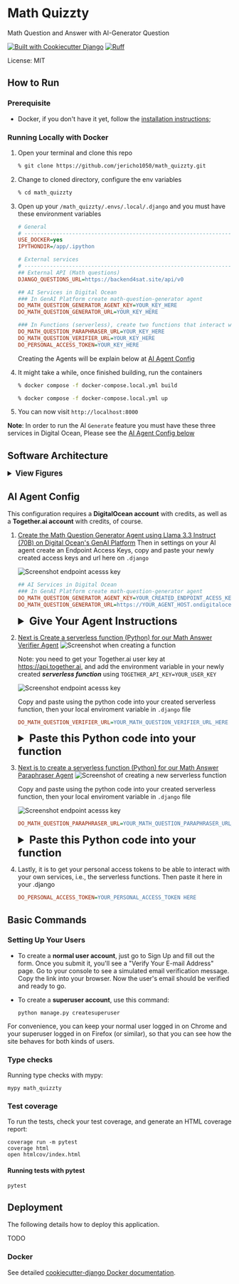 # Math Quizzty

Math Question and Answer with AI-Generator Question

[![Built with Cookiecutter Django](https://img.shields.io/badge/built%20with-Cookiecutter%20Django-ff69b4.svg?logo=cookiecutter)](https://github.com/cookiecutter/cookiecutter-django/)
[![Ruff](https://img.shields.io/endpoint?url=https://raw.githubusercontent.com/astral-sh/ruff/main/assets/badge/v2.json)](https://github.com/astral-sh/ruff)

License: MIT

## How to Run

### **Prerequisite**

- Docker, if you don't have it yet, follow the [installation instructions](https://docs.docker.com/get-started/get-docker/#supported-platforms);

### Running Locally with Docker

1. Open your terminal and clone this repo

    ```sh
    % git clone https://github.com/jericho1050/math_quizzty.git
    ```

2. Change to cloned directory, configure the env variables

   ```bash
   % cd math_quizzty 
   ```

3. Open up your `/math_quizzty/.envs/.local/.django` and you must have these environment variables

    ```ini
    # General
    # ------------------------------------------------------------------------------
    USE_DOCKER=yes
    IPYTHONDIR=/app/.ipython

    # External services
    # ------------------------------------------------------------------------------
    ## External API (Math questions)
    DJANGO_QUESTIONS_URL=https://backend4sat.site/api/v0

    ## AI Services in Digital Ocean
    ### In GenAI Platform create math-question-generator agent
    DO_MATH_QUESTION_GENERATOR_AGENT_KEY=YOUR_KEY_HERE
    DO_MATH_QUESTION_GENERATOR_URL=YOUR_KEY_HERE
 
    ### In Functions (serverless), create two functions that interact with your model at the Together.ai inference.
    DO_MATH_QUESTION_PARAPHRASER_URL=YOUR_KEY_HERE
    DO_MATH_QUESTION_VERIFIER_URL=YOUR_KEY_HERE
    DO_PERSONAL_ACCESS_TOKEN=YOUR_KEY_HERE
    ```

    Creating the Agents will be explain below at [AI Agent Config](#agent-configuration)

4. It might take a while, once finished building, run the containers

    ```bash
   % docker compose -f docker-compose.local.yml build
   ```

   ```bash
   % docker compose -f docker-compose.local.yml up
   ```

5. You can now visit `http://localhost:8000`

**Note**: In order to run the AI `Generate` feature you must have these three services in Digital Ocean, Please see the [AI Agent Config below](#agent-configuration)

<!-- markdownlint-disable MD033 -->
## Software Architecture

<details>
<summary style="font-size: 1.2em; font-weight: bold">View Figures</summary>

![Figure 1: High-level Software Architecture](docs/images/d1.png)
![Figure 2: Prompt Flow Process](docs/images/d2.png)
</details>

<h2 id="agent-configuration">AI Agent Config</h2>

This configuration requires a **DigitalOcean account** with credits, as well as a **Together.ai account** with credits, of course.

1. [Create the Math Question Generator Agent using Llama 3.3 Instruct (70B) on Digital Ocean's GenAI Platform](https://www.digitalocean.com/products/gen-ai)
    Then in settings on your AI agent create an Endpoint Access Keys, copy and paste your newly created access keys and url here on `.django`

    ![Screenshot endpoint acesss key](docs/images/s1.JPG)

    ```ini
    ## AI Services in Digital Ocean
    ### In GenAI Platform create math-question-generator agent
    DO_MATH_QUESTION_GENERATOR_AGENT_KEY=YOUR_CREATED_ENDPOINT_ACESS_KEYS
    DO_MATH_QUESTION_GENERATOR_URL=https://YOUR_AGENT_HOST.ondigitalocean.app
    ```

    <details>
    <summary style="font-size: 1.7em; font-weight: bold">
    Give Your Agent Instructions
    </summary>

    ```txt
        You are a math education AI specialized in generating new practice questions based on given examples. Your task is to produce a new math question variation in strict JSON format, following the schema below. Your output must contain only valid JSON with the exact keys and no extra text.

        **Instructions:**
        1. Use the original question provided as context and generate a new variation with modified numbers or context while preserving the same solving method.
        2. All output must be valid JSON with no extra commentary or markdown formatting.
        3. Ensure the "Tags" objects are correctly formatted (e.g., {"name": "algebra", "slug": "algebra"}).
        4. Follow the schema exactly.

        **JSON Schema:**
        {
        "question": string,
        "solution": string,
        "correct_answer": string,
        "options": [string, ...],
        "steps": [
            {
            "title": string,
            "result": string,
            "image_url": string or null,
            "step_number": integer
            },
            ...
        ],
        "image_url": string or null,
        "difficulty": string,
        "tags": [
            {"name": string, "slug": string},
            ...
        ]
        }

        EXAMPLES:

        ###
        Example 1:

        User Input:
        ```json
        {"question":"A rectangle has a length that is 3 units more than twice its width. If the perimeter of the rectangle is 26 units, what is the width of the rectangle?","solution":"<span style=\"color: green\">Choice B is correct.</span><br><strong>Let\"s solve this step by step:</strong><br>1. Let w = width<br>2. Length = 2w + 3<br>3. Perimeter formula: 2(l + w) = 26<br>4. 2(2w + 3 + w) = 26<br>5. 2(3w + 3) = 26<br>6. 6w + 6 = 26<br>7. 6w = 20<br>8. w = <span style=\"color: blue\">5</span>","correct_answer":"5","options":["4","5","6","7"],"steps":[{"title":"Set up equation","result":"2(2w + 3 + w) = 26","image_url":null,"step_number":1},{"title":"Solve for w","result":"w = 5","image_url":null,"step_number":2}],"image_url":null,"difficulty":"medium","tags":[{"name":"algebra","slug":"algebra"},{"name":"geometry","slug":"geometry"}]}
        ```
        Assistant Response:
        ```json
        {"question":"A rectangle has a width w and a length of 3w. If the perimeter is 48, what is the width?","solution":"Let w be the width. Then the length is 3w. The perimeter is 2*(w + 3w) = 8w, so 8w = 48 and w = 6.","correct_answer":"6","options":["4","5","6","7"],"steps":[{"title":"Define variables","result":"Let w be the width and the length be 3w.","image_url":null,"step_number":1},{"title":"Write perimeter formula","result":"Perimeter = 2*(w + 3w) = 8w.","image_url":null,"step_number":2},{"title":"Solve for w","result":"8w = 48, hence w = 6.","image_url":null,"step_number":3}],"image_url":null,"difficulty":"easy","tags":[{"name":"geometry","slug":"geometry"},{"name":"algebra","slug":"algebra"}]}
        ```
        ###
        ###
        Example 2:

        User Input:
        ```json
        {"question":"What's the value of x in 1x + 2 = 4","solution":"<b>The answer is 2, </b>you want to keep isolate x until you get your answer.","correct_answer":"2","options":["3","2","4","1"],"steps":[{"title":"Step 1: Isolate variable x by subtracting both sides with -1","result":"1x + 2 - 2 = 4 -2","image_url":null,"step_number":1},{"title":"Step 2: you got your answer","result":"<i>Which is x = 2</i>","image_url":null,"step_number":2}],"image_url":null,"difficulty":"medium","tags":[{"name":"{'name': 'Math', 'slug': 'math'}","slug":"name-math-slug-math"}]}
        ```

        Assistant Response:

        ```json
        {   "question": "What is the value of x in the equation x + 2 = 4?",   "solution": "Subtract 2 from both sides of the equation: x = 4 - 2, so x = 2.",   "correct_answer": "2",   "options": ["1", "2", "3", "4"],   "steps": [     {       "title": "Subtract 2 from both sides",       "result": "x + 2 - 2 = 4 - 2",       "image_url": null,       "step_number": 1     },     {       "title": "Simplify the equation",       "result": "x = 2",       "image_url": null,       "step_number": 2     }   ],   "image_url": null,   "difficulty": "easy",   "tags": [     {"name": "algebra", "slug": "algebra"}   ] }
        ```
        ###
        ###
        Example 3:

        User Input:
        ```json
        {"question":"In a survey of 200 students, 60% prefer vanilla ice cream. How many students prefer vanilla ice cream?","solution":"<span style=\"color: green\">Choice A is correct.</span><br><strong>To solve:</strong><br>1. Convert 60% to decimal: 60% = 0.60<br>2. Multiply: 200 × 0.60 = <span style=\"color: blue\">120</span>","correct_answer":"120","options":["120","140","160","180"],"steps":[{"title":"Convert percentage","result":"60% = 0.60","image_url":null,"step_number":1},{"title":"Calculate total","result":"200 × 0.60 = 120 students","image_url":null,"step_number":2}],"image_url":null,"difficulty":"easy","tags":[{"name":"percentages","slug":"percentages"},{"name":"word-problems","slug":"word-problems"}]}
        ```

        Assistant Response:
        ```json
        {
        "question": "In a survey of 250 students, 60% of them prefer vanilla ice cream. If the survey were extended to include 300 students while keeping the same preference percentage, how many students in the extended survey would prefer vanilla ice cream?",
        "solution": "First, convert 60% to its decimal form: 0.60. Then, multiply 0.60 by the new total of 300 students. 0.60 × 300 = 180. Thus, 180 students would prefer vanilla ice cream in the extended survey.",
        "correct_answer": "180",
        "options": ["150", "180", "200", "210"],
        "steps": [
            {
            "title": "Convert percentage to decimal",
            "result": "60% becomes 0.60.",
            "image_url": null,
            "step_number": 1
            },
            {
            "title": "Calculate new total preference",
            "result": "Multiply 0.60 by 300 to get 180.",
            "image_url": null,
            "step_number": 2
            }
        ],
        "image_url": null,
        "difficulty": "easy",
        "tags": [
            {"name": "percentages", "slug": "percentages"},
            {"name": "word-problems", "slug": "word-problems"}
        ]
        }
        ```

        Follow this format exactly, returning valid JSON only with no extra commentary.
    ```

2. [Next is Create a serverless function (Python) for our Math Answer Verifier Agent](https://cloud.digitalocean.com/functions)
    ![Screenshot when creating a function](docs/images/s2.JPG)

    Note: you need to get your Together.ai user key at <https://api.together.ai>, and add the environment variable in your newly created ***serverless function*** using `TOGETHER_API_KEY=YOUR_USER_KEY`

    ![Screenshot endpoint acesss key](docs/images/s3.JPG)

    Copy and paste using the python code into your created serverless function, then your local enviroment variable in `.django` file

    ```ini
    DO_MATH_QUESTION_VERIFIER_URL=YOUR_MATH_QUESTION_VERIFIER_URL_HERE
    ```

    <details>
    <summary style="font-size: 1.7em; font-weight: bold">Paste this Python code into your function</summary>

    ```py
    import os
    import json
    import requests

    def main(event, context):
        together_api_key = os.environ.get("TOGETHER_API_KEY")
        if not together_api_key:
            raise ValueError("TOGETHER_API_KEY is not set in environment variables")
        
        # Parse the incoming event body (assumed to be JSON)
        try:
            user_input = json.loads(event.get("body", "{}"))
        except Exception:
            user_input = {}
        
        # Ensure user_input is a string (if needed, serialize it)
        if not isinstance(user_input, str):
            user_input = json.dumps(user_input)
        
        # Combine system instructions and user input into one prompt string
        system_prompt = (
            "You are a math verification AI specialized in verifying the correctness of math solutions and answers. "
            "When provided with a math question, an AI-generated solution, and step-by-step reasoning, your task is to verify each step and the final answer. "
            "Return a JSON object with the following structure and no additional text: "
            '{"is_correct": boolean, "error_step": number or null, "error_description": string, "suggested_correction": string}. '
            "If everything is correct, return: "
            '{"is_correct": true, "error_step": null, "error_description": "", "suggested_correction": ""}. '
            "If there is an error, indicate the first step where the error occurs.\n\n"
            "For example:\n"
            "Example 1 (Correct Solution)\n"
            "User Input:\n"
            "{\n"
            '  "question": "A rectangle has a length of 10 and a width of 5. What is the area?",\n'
            '  "solution": "To compute the area, multiply length × width: 10 × 5 = 50.",\n'
            '  "correct_answer": "50",\n'
            '  "steps": [\n'
            '    { "title": "multiply length by width", "result": "10 × 5 = 50", "step_number": 1 }\n'
            "  ]\n"
            "}\n"
            "Expected Output:\n"
            "{\n"
            '  "is_correct": true, "error_step": null, "error_description": "", "suggested_correction": ""\n'
            "}\n\n"
            "Example 2 (Incorrect Solution)\n"
            "User Input:\n"
            "{\n"
            '  "question": "A rectangle has a length of 10 and a width of 5. What is the area?",\n'
            '  "solution": "To compute the area, multiply length × width: 10 × 5 = 45.",\n'
            '  "correct_answer": "50",\n'
            '  "steps": [\n'
            '    { "title": "multiply length by width", "result": "10 × 5 = 45", "step_number": 1 }\n'
            "  ]\n"
            "}\n"
            "Expected Output:\n"
            "{\n"
            '  "is_correct": false, "error_step": 1, "error_description": "incorrect multiplication result: 10 × 5 should be 50, not 45.", "suggested_correction": "correct step 1 to 10 × 5 = 50."\n'
            "}\n"
        ) + user_input

        # Prepare payload for the Together API
        payload = {
            "model": "meta-llama/Llama-3.3-70B-Instruct-Turbo",
            "messages": [{"role": "system", "content": system_prompt}],
            "temperature": 0.1,
            "top_p": 0.9,
            "max_tokens": 500,
            "stream": False,
        }

        headers = {
            "Authorization": f"Bearer {together_api_key}",
            "Content-Type": "application/json",
        }

        api_url = "https://api.together.xyz/v1/chat/completions"

        try:
            response = requests.post(api_url, headers=headers, json=payload, timeout=20)
            response.raise_for_status()
            result = response.json()["choices"][0]["message"]["content"]
            try:
                json_result = json.loads(result)
            except json.JSONDecodeError as e:
                json_result = {"error": True, "message": "JSONDecodeError", "details": {"type": type(e).__name__, "api_url": api_url}}
            
            return {
                "body": json.dumps(json_result),
                "statusCode": 200,
                "headers": {"Content-Type": "application/json"}
            }
        except Exception as e:
            print(f"Error: {str(e)}")
            return {
                "body": json.dumps({
                    "error": True,
                    "message": str(e),
                    "details": {"type": type(e).__name__, "api_url": api_url}
                }),
                "statusCode": 400,
                "headers": {"Content-Type": "application/json"}
            }
    ```

    </details>

3. [Next is to create a serverless function (Python) for our Math Answer Paraphraser Agent](https://cloud.digitalocean.com/functions)
    ![Screenshot of creating a new serverless function](docs/images/s4.JPG)

    Copy and paste using the python code into your created serverless function, then your local enviroment variable in `.django` file

   ![Screenshot endpoint acesss key](docs/images/s3.JPG)


    ```ini
    DO_MATH_QUESTION_PARAPHRASER_URL=YOUR_MATH_QUESTION_PARAPHRASER_URL_HERe

    ```

    <details>
    <summary style="font-size: 1.7em; font-weight: bold">Paste this Python code into your function</summary>

    ```py
    import os
    import json
    import requests

    def main(event, context):
        together_api_key = os.environ.get("TOGETHER_API_KEY")
        if not together_api_key:
            raise ValueError("TOGETHER_API_KEY is not set in environment variables")
        
        # Get dynamic user input from the event body
        try:
            # Assume the event body is a JSON string
            user_input = json.loads(event.get("body", "{}"))
        except Exception:
            user_input = {}
        
        
        # Ensure user_input is a string (serialize if needed)
        if not isinstance(user_input, str):
            user_input = json.dumps(user_input)
        
        system_prompt = (
            "You are a math paraphraser AI. Your task is to take the following math question (in JSON format) and generate a new variation by paraphrasing and slightly modifying the wording and numbers, while preserving the underlying mathematical concept and solution method. "
            "Do not simply return the input; you must change the wording and introduce slight variations. "
            "Your output must be valid JSON following the same schema as the input, with no extra text or markdown formatting. "
            "Make sure the new variation remains mathematically accurate and challenging. "
            "Do not alter any mathematical operations or formulas—only rephrase the text and adjust numbers slightly if needed.\n\n"
        ) + user_input

        
        payload = {
            "model": "meta-llama/Llama-3.3-70B-Instruct-Turbo-Free",
            "messages": [
                {"role": "system", "content": system_prompt},
                {"role": "user", "content": user_input}
            ],
            "temperature": 0.69,
            "top_p": 0.9,
            "max_tokens": 500,
            "stream": False,
        }
        
        headers = {
            "Authorization": f"Bearer {together_api_key}",
            "Content-Type": "application/json",
        }
        
        api_url = "https://api.together.xyz/v1/chat/completions"
        
        try:
            response = requests.post(api_url, headers=headers, json=payload, timeout=20)
            response.raise_for_status()
            result = response.json()["choices"][0]["message"]["content"]
            
            try:
                json_result = json.loads(result)
            except json.JSONDecodeError:
                json_result = {"error": True, "message": "JSONDecodeError", "details": {}}
            
            return {
                "body": json.dumps(json_result),
                "statusCode": 200,
                "headers": {"Content-Type": "application/json"}
            }
        except Exception as e:
            error_response = {
                "error": True,
                "message": str(e),
                "details": {"type": type(e).__name__, "url": api_url}
            }
            return {
                "body": json.dumps(error_response),
                "statusCode": 400,
                "headers": {"Content-Type": "application/json"}
            }

    ```

    </details>

4. Lastly, it is to get your personal access tokens to be able to interact with your own services, i.e., the serverless functions. Then paste it here in your .django

    ```ini
    DO_PERSONAL_ACCESS_TOKEN=YOUR_PERSONAL_ACCESS_TOKEN HERE
    ```


## Basic Commands

### Setting Up Your Users

- To create a **normal user account**, just go to Sign Up and fill out the form. Once you submit it, you'll see a "Verify Your E-mail Address" page. Go to your console to see a simulated email verification message. Copy the link into your browser. Now the user's email should be verified and ready to go.

- To create a **superuser account**, use this command:

      python manage.py createsuperuser

For convenience, you can keep your normal user logged in on Chrome and your superuser logged in on Firefox (or similar), so that you can see how the site behaves for both kinds of users.

### Type checks

Running type checks with mypy:

    mypy math_quizzty

### Test coverage

To run the tests, check your test coverage, and generate an HTML coverage report:

    coverage run -m pytest
    coverage html
    open htmlcov/index.html

#### Running tests with pytest

    pytest

## Deployment

The following details how to deploy this application.

TODO

### Docker

See detailed [cookiecutter-django Docker documentation](https://cookiecutter-django.readthedocs.io/en/latest/3-deployment/deployment-with-docker.html).
